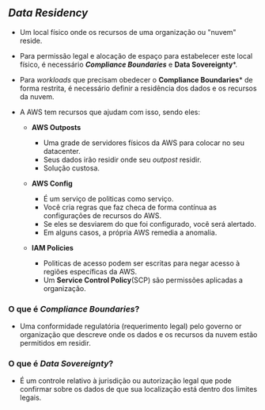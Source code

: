 ## *Data Residency*

- Um local físico onde os recursos de uma organização ou "nuvem" reside.
- Para permissão legal e alocação de espaço para estabelecer este local físico, é necessário ***Compliance Boundaries*** e **Data Sovereignty***.

- Para *workloads* que precisam obedecer o **Compliance Boundaries*** de forma restrita, é necessário definir a residência dos dados e os recursos da nuvem.
- A AWS tem recursos que ajudam com isso, sendo eles:

	- **AWS Outposts**
		- Uma grade de servidores físicos da AWS para colocar no seu datacenter.
		- Seus dados irão residir onde seu *outpost* residir.
		- Solução custosa.

	- **AWS Config**
		- É um serviço de politicas como serviço.
		- Você cria regras que faz checa de forma contínua as configurações de recursos do AWS.
		- Se eles se desviarem do que foi configurado, você será alertado.
		- Em alguns casos, a própria AWS remedia a anomalia.

	- **IAM Policies**
		- Politicas de acesso podem ser escritas para negar acesso à regiões específicas da AWS.
		- Um **Service Control Policy**(SCP) são permissões aplicadas a organização.

### O que é ***Compliance Boundaries***?

- Uma conformidade regulatória (requerimento legal) pelo governo or organização que descreve onde os dados e os recursos da nuvem estão permitidos em residir.

### O que é ***Data Sovereignty***?

- É um controle relativo à jurisdição ou autorização legal que pode confirmar sobre os dados de que sua localização está dentro dos limites legais.